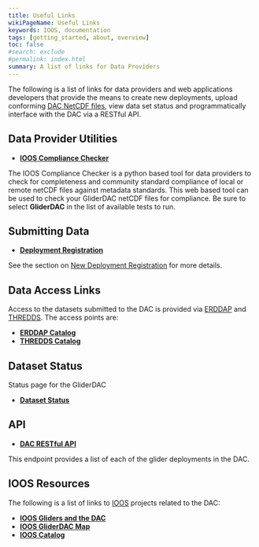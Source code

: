 ```yaml
---
title: Useful Links
wikiPageName: Useful Links
keywords: IOOS, documentation
tags: [getting_started, about, overview]
toc: false
#search: exclude
#permalink: index.html
summary: A list of links for Data Providers
---
```


The following is a list of links for data providers and web applications developers that provide the means to create new deployments, upload conforming [DAC NetCDF files](ngdac-netcdf-file-format-version-2.html), view data set status and programmatically interface with the DAC via a RESTful API.

## Data Provider Utilities

 - [**IOOS Compliance Checker**](https://compliance.ioos.us/index.html)

  The IOOS Compliance Checker is a python based tool for data providers to check for completeness and community standard compliance of local or remote netCDF files against metadata standards. This web based tool can be used to check your GliderDAC netCDF files for compliance. Be sure to select **GliderDAC** in the list of available tests to run.

 
## Submitting Data

 - [**Deployment Registration**](https://gliders.ioos.us/providers)

See the section on [New Deployment Registration](https://ioos.github.io/glider-dac/ngdac-netcdf-file-submission-process.html#new-deployment-registration) for more details.

## Data Access Links

Access to the datasets submitted to the DAC is provided via [ERDDAP](https://coastwatch.pfeg.noaa.gov/erddap/information.html) and [THREDDS](https://www.unidata.ucar.edu/software/tds/).  The access points are:

 - [**ERDDAP Catalog**](https://gliders.ioos.us/erddap/tabledap/index.html)
 - [**THREDDS Catalog**](https://gliders.ioos.us/thredds/catalog.html)


## Dataset Status

Status page for the GliderDAC
 - [**Dataset Status**](https://gliders.ioos.us/status/)


## API

 - [**DAC RESTful API**](https://gliders.ioos.us/providers/api/deployment)

This endpoint provides a list of each of the glider deployments in the DAC.


## IOOS Resources

The following is a list of links to [IOOS](https://ioos.us) projects related to the DAC:

 - [**IOOS Gliders and the DAC**](https://gliders.ioos.us/data)
 - [**IOOS GliderDAC Map**](https://gliders.ioos.us/map)
 - [**IOOS Catalog**](https://data.ioos.us/)